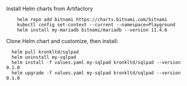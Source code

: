 
Install Helm charts from Artifactory

```
    helm repo add bitnami https://charts.bitnami.com/bitnami
    kubectl config set-context --current --namespace=Playground
    helm install my-mariadb bitnami/mariadb --version 11.4.6
```


Clone Helm chart and customize, then install:

```
  helm pull kronkltd/sqlpad
  helm uninstall my-sqlpad
  helm install -f values.yaml my-sqlpad kronkltd/sqlpad --version 0.1.0
  helm upgrade -f values.yaml my-sqlpad kronkltd/sqlpad --version 0.1.0
```


